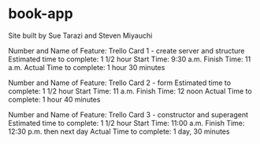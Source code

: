 # book-app

Site built by Sue Tarazi and Steven Miyauchi

Number and Name of Feature: Trello Card 1 - create server and structure
Estimated time to complete: 1 1/2 hour
Start Time: 9:30 a.m.
Finish Time: 11 a.m.
Actual Time to complete: 1 hour 30 minutes

Number and Name of Feature: Trello Card 2 - form
Estimated time to complete: 1 1/2 hour
Start Time: 11 a.m.
Finish Time: 12 noon
Actual Time to complete: 1 hour 40 minutes

Number and Name of Feature: Trello Card 3 - constructor and superagent
Estimated time to complete: 1 1/2 hour
Start Time: 11:00 a.m.
Finish Time: 12:30 p.m. then next day
Actual Time to complete: 1 day, 30 minutes

